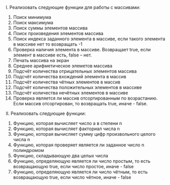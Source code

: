 I. Реализовать следующие функции для работы с массивами:
1. Поиск минимума
2. Поиск максимума
3. Поиск суммы элементов массива
4. Поиск произведения элементов массива
5. Поиск индекса заданного элемента в массиве, если такого элемента в массиве нет то возвращать -1
6. Проверка наличия элемента в массиве. Возвращает true, если элемент в массиве есть, false – нет.
7. Печать массива на экран
8. Среднее арифметическое элеметов массива
9. Подсчёт количества отрицательных элементов массива
10. Подсчёт количества вхождений элемента в массив
11. Подсчёт количества чётных элементов в массив
12. Подсчёт количества положительных элементов в массиве
13. Подсчёт количества нечётных элементов в массиве
14. Проверка является ли массив отсортированным по возрастанию. Если массив отсортирован, то возвращать true, иначе - false.

II. Реализовать следующие функции:
1. Функцию, которая вычисляет число a в степени n
2. Функцию, которая вычисляет факториал числа n
3. Функцию, которая вычисляет сумму цифр произвольного целого числа n
4. Функцию, которая проверяет является ли заданное число n полиндромом
5. Функцию, складывающую два целых числа
6. Функцию, определяющую является ли число простым, то есть возвращающую true, если число простое, иначе - false
7. Функцию, определяющую является ли число чётным, то есть возвращающую true, если число чётное, иначе - false